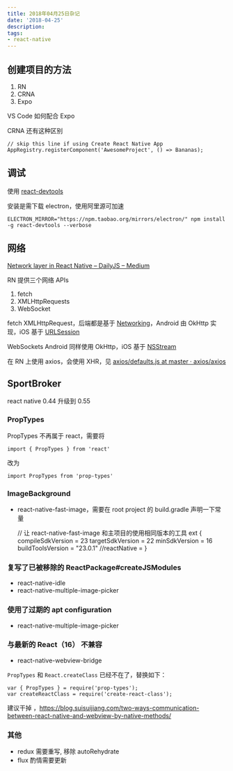 ```yaml
---
title: 2018年04月25日杂记
date: '2018-04-25'
description:
tags:
- react-native
---
```


## 创建项目的方法

1. RN
2. CRNA
3. Expo


VS Code 如何配合 Expo


CRNA 还有这种区别

    // skip this line if using Create React Native App
    AppRegistry.registerComponent('AwesomeProject', () => Bananas);

## 调试

使用 [react-devtools](https://github.com/facebook/react-devtools/tree/master/packages/react-devtools) 

安装是需下载 electron，使用阿里源可加速

    ELECTRON_MIRROR="https://npm.taobao.org/mirrors/electron/" npm install -g react-devtools --verbose

## 网络
[Network layer in React Native – DailyJS – Medium](https://medium.com/dailyjs/network-layer-in-react-native-eec841f11861)

RN 提供三个网络 APIs

1. fetch
2. XMLHttpRequests
3. WebSocket

fetch XMLHttpRequest，后端都是基于 [Networking](https://github.com/facebook/react-native/tree/master/Libraries/Network)，Android 由 OkHttp 实现，iOS 基于 [URLSession](https://developer.apple.com/documentation/foundation/urlsession)

WebSockets Android 同样使用 OkHttp，iOS 基于 [NSStream](https://developer.apple.com/documentation/foundation/nsstream)

在 RN 上使用 axios，会使用 XHR，见 [axios/defaults.js at master · axios/axios](https://github.com/axios/axios/blob/master/lib/defaults.js#L16)



## SportBroker

react native 0.44 升级到 0.55

### PropTypes

PropTypes 不再属于 react，需要将

    import { PropTypes } from 'react'

改为

    import PropTypes from 'prop-types'
    
    

### ImageBackground


- react-native-fast-image，需要在 root project 的 build.gradle 声明一下常量


    // 让 react-native-fast-image 和主项目的使用相同版本的工具
    ext {
        compileSdkVersion = 23
        targetSdkVersion = 22
        minSdkVersion = 16
        buildToolsVersion = "23.0.1"
        //reactNative =
    }



### 复写了已被移除的 ReactPackage#createJSModules

- react-native-idle
- react-native-multiple-image-picker

### 使用了过期的 apt configuration

- react-native-multiple-image-picker

### 与最新的 React（16） 不兼容

- react-native-webview-bridge

`PropTypes` 和 `React.createClass` 已经不在了，替换如下：

    var { PropTypes } = require('prop-types');
    var createReactClass = require('create-react-class');

建议干掉 ，https://blog.suisuijiang.com/two-ways-communication-between-react-native-and-webview-by-native-methods/

### 其他

- redux 需要重写, 移除 autoRehydrate
- flux 酌情需要更新

